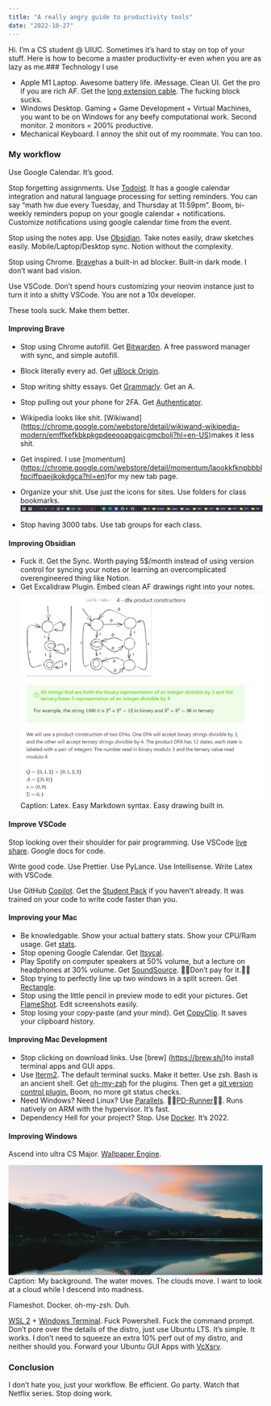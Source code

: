 ```yaml
---
title: "A really angry guide to productivity tools"
date: "2022-10-27"
---
```


Hi. I’m a CS student @ UIUC. Sometimes it’s hard to stay on top of your stuff. Here is how to become a master productivity-er even when you are as lazy as me.### Technology I use

*   Apple M1 Laptop. Awesome battery life. iMessage. Clean UI. Get the pro if you are rich AF. Get the [long extension cable](https://www.apple.com/shop/product/MK122LL/A/power-adapter-extension-cable). The fucking block sucks.
*   Windows Desktop. Gaming + Game Development + Virtual Machines, you want to be on Windows for any beefy computational work. Second monitor. 2 monitors = 200% productive.
*   Mechanical Keyboard. I annoy the shit out of my roommate. You can too.

### My workflow

Use Google Calendar. It’s good.

Stop forgetting assignments. Use [Todoist](https://todoist.com/). It has a google calendar integration and natural language processing for setting reminders. You can say “math hw due every Tuesday, and Thursday at 11:59pm”. Boom, bi-weekly reminders popup on your google calendar + notifications. Customize notifications using google calendar time from the event.

Stop using the notes app. Use [Obsidian](https://obsidian.md/). Take notes easily, draw sketches easily. Mobile/Laptop/Desktop sync. Notion without the complexity.

Stop using Chrome. [Brave](https://brave.com/)has a built-in ad blocker. Built-in dark mode. I don’t want bad vision.

Use VSCode. Don’t spend hours customizing your neovim instance just to turn it into a shitty VSCode. You are not a 10x developer.

These tools suck. Make them better.

#### Improving Brave

*   Stop using Chrome autofill. Get [Bitwarden](https://bitwarden.com/). A free password manager with sync, and simple autofill.
*   Block literally every ad. Get [uBlock Origin](https://chrome.google.com/webstore/detail/ublock-origin/cjpalhdlnbpafiamejdnhcphjbkeiagm?hl=en).
*   Stop writing shitty essays. Get [Grammarly](https://chrome.google.com/webstore/detail/grammarly-grammar-checker/kbfnbcaeplbcioakkpcpgfkobkghlhen/related). Get an A.
*   Stop pulling out your phone for 2FA. Get [Authenticator](https://chrome.google.com/webstore/detail/authenticator/bhghoamapcdpbohphigoooaddinpkbai?hl=en).
*   Wikipedia looks like shit. [Wikiwand] (https://chrome.google.com/webstore/detail/wikiwand-wikipedia-modern/emffkefkbkpkgpdeeooapgaicgmcbolj?hl=en-US)makes it less shit.
*   Get inspired. I use [momentum] (https://chrome.google.com/webstore/detail/momentum/laookkfknpbbblfpciffpaejjkokdgca?hl=en)for my new tab page.
*   Organize your shit. Use just the icons for sites. Use folders for class bookmarks.
![image](./images/1.png#layoutTextWidth)


*   Stop having 3000 tabs. Use tab groups for each class.

#### Improving Obsidian

*   Fuck it. Get the Sync. Worth paying 5$/month instead of using version control for syncing your notes or learning an overcomplicated overengineered thing like Notion.
*   Get Excalidraw Plugin. Embed clean AF drawings right into your notes.
![image](./images/2.png#layoutTextWidth)
Caption: Latex. Easy Markdown syntax. Easy drawing built in.



#### Improve VSCode

Stop looking over their shoulder for pair programming. Use VSCode [live share](https://code.visualstudio.com/learn/collaboration/live-share). Google docs for code.

Write good code. Use Prettier. Use PyLance. Use Intellisense. Write Latex with VSCode.

Use GitHub [Copilot](https://github.com/features/copilot). Get the [Student Pack](https://education.github.com/pack) if you haven’t already. It was trained on your code to write code faster than you.

#### Improving your Mac

*   Be knowledgable. Show your actual battery stats. Show your CPU/Ram usage. Get [stats](https://github.com/exelban/stats).
*   Stop opening Google Calendar. Get [Itsycal](https://www.mowglii.com/itsycal/).
*   Play Spotify on computer speakers at 50% volume, but a lecture on headphones at 30% volume. Get [SoundSource](https://rogueamoeba.com/soundsource/). 🏴‍☠️Don’t pay for it.🏴‍☠️
*   Stop trying to perfectly line up two windows in a split screen. Get [Rectangle](https://rectangleapp.com/).
*   Stop using the little pencil in preview mode to edit your pictures. Get [FlameShot](https://flameshot.org/). Edit screenshots easily.
*   Stop losing your copy-paste (and your mind). Get [CopyClip](https://apps.apple.com/us/app/copyclip-clipboard-history/id595191960?mt=12). It saves your clipboard history.

#### Improving Mac Development

*   Stop clicking on download links. Use [brew] (https://brew.sh/)to install terminal apps and GUI apps.
*   Use [Iterm2](https://iterm2.com/). The default terminal sucks. Make it better. Use zsh. Bash is an ancient shell. Get [oh-my-zsh](https://ohmyz.sh/) for the plugins. Then get a [git version control plugin.](https://github.com/ohmyzsh/ohmyzsh/blob/master/plugins/git/git.plugin.zsh) Boom, no more git status checks.
*   Need Windows? Need Linux? Use [Parallels](https://www.parallels.com/). 🏴‍☠️[PD-Runner](https://github.com/utsanjan/PD-Runner)🏴‍☠️. Runs natively on ARM with the hypervisor. It’s fast.
*   Dependency Hell for your project? Stop. Use [Docker](https://www.docker.com/). It’s 2022.

#### Improving Windows

Ascend into ultra CS Major. [Wallpaper Engine](https://www.wallpaperengine.io/en).

![image](./images/3.png#layoutTextWidth)
Caption: My background. The water moves. The clouds move. I want to look at a cloud while I descend into madness.



Flameshot. Docker. oh-my-zsh. Duh.

[WSL 2](https://learn.microsoft.com/en-us/windows/wsl/install) + [Windows Terminal](https://apps.microsoft.com/store/detail/windows-terminal/9N0DX20HK701?hl=en-us&amp;gl=us). Fuck Powershell. Fuck the command prompt. Don’t pore over the details of the distro, just use Ubuntu LTS. It’s simple. It works. I don’t need to squeeze an extra 10% perf out of my distro, and neither should you. Forward your Ubuntu GUI Apps with [VcXsrv](https://sourceforge.net/projects/vcxsrv/).

### Conclusion

I don’t hate you, just your workflow. Be efficient. Go party. Watch that Netflix series. Stop doing work.
